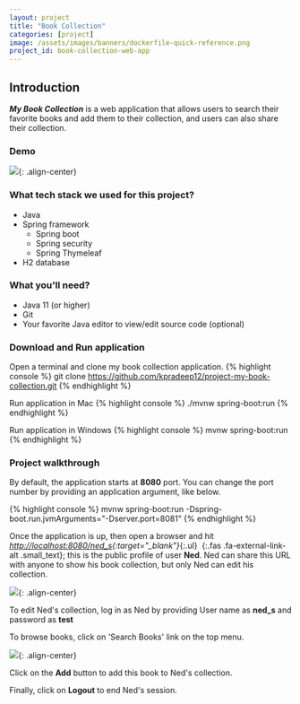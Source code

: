 ```yaml
---
layout: project
title: "Book Collection"
categories: [project]
image: /assets/images/banners/dockerfile-quick-reference.png
project_id: book-collection-web-app
---
```


## Introduction

**_My Book Collection_** is a web application that allows users to search their favorite books and add them to their collection, and users can also share their collection.

### Demo
![]({{site.baseurl}}/assets/images/projects/my-book-collection/my-book-collection.gif){: .align-center}

### What tech stack we used for this project?
* Java
* Spring framework
    * Spring boot
    * Spring security
    * Spring Thymeleaf
* H2 database

### What you'll need?
* Java 11 (or higher)
* Git
* Your favorite Java editor to view/edit source code (optional)

### Download and Run application
Open a terminal and clone my book collection application.
{% highlight console %}
git clone https://github.com/kpradeep12/project-my-book-collection.git
{% endhighlight %}

Run application in Mac
{% highlight console %}
./mvnw spring-boot:run
{% endhighlight %}

Run application in Windows
{% highlight console %}
mvnw spring-boot:run
{% endhighlight %}

### Project walkthrough

By default, the application starts at **8080** port. You can change the port number by providing an application argument, like below.

{% highlight console %}
mvnw spring-boot:run -Dspring-boot.run.jvmArguments="-Dserver.port=8081"
{% endhighlight %}

Once the application is up, then open a browser and hit *[http://localhost:8080/ned_s](http://localhost:8080/ned_s){:target="_blank"}*{:.ul} *&nbsp;*{:.fas .fa-external-link-alt .small_text}; this is the public profile of user **Ned**. Ned can share this URL with anyone to show his book collection, but only Ned can edit his collection.

![]({{site.baseurl}}/assets/images/projects/my-book-collection/ned_s_collection.jpg){: .align-center}

To edit Ned's collection, log in as Ned by providing User name as **ned_s** and password as **test**

To browse books, click on 'Search Books' link on the top menu.

![]({{site.baseurl}}/assets/images/projects/my-book-collection/search_books.jpg){: .align-center}

Click on the **Add** button to add this book to Ned's collection.

Finally, click on **Logout** to end Ned's session.